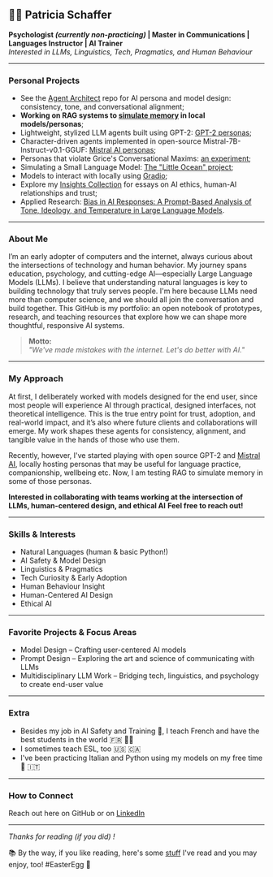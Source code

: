 ## 👩‍💻 Patricia Schaffer

**Psychologist *(currently non-practicing)* | Master in Communications | Languages Instructor | AI Trainer** </br>
_Interested in LLMs, Linguistics, Tech, Pragmatics, and Human Behaviour_

---

### Personal Projects

- See the [Agent Architect](https://github.com/patriciaschaffer/agent-architect/blob/main/README.md) repo for AI persona and model design: consistency, tone, and conversational alignment;
- **Working on RAG systems to [simulate memory](https://github.com/patriciaschaffer/agent-architect/tree/main/memory-rag/README.md) in local models/personas**;
- Lightweight, stylized LLM agents built using GPT-2: [GPT-2 personas](https://github.com/patriciaschaffer/agent-architect/tree/main/gpt2);
- Character-driven agents implemented in open-source Mistral-7B-Instruct-v0.1-GGUF: [Mistral AI personas](https://github.com/patriciaschaffer/agent-architect/tree/main/mistral);
- Personas that violate Grice's Conversational Maxims: [an experiment](https://github.com/patriciaschaffer/agent-architect/tree/main/personas/grice-s-maxims);
- Simulating a Small Language Model: [The "Little Ocean" project](https://github.com/patriciaschaffer/about_me/tree/main/python-projects);
- Models to interact with locally using [Gradio](https://github.com/patriciaschaffer/agent-architect/blob/main/mistral/gradio/README.md);
- Explore my [Insights Collection](https://github.com/patriciaschaffer/patriciaschaffer/blob/main/insights/README.md) for essays on AI ethics, human-AI relationships and trust;
- Applied Research: [Bias in AI Responses: A Prompt-Based Analysis of Tone, Ideology, and Temperature in Large Language Models](https://github.com/patriciaschaffer/about_me/tree/main/research).
  
---

### About Me

I’m an early adopter of computers and the internet, always curious about the intersections of technology and human behavior. My journey spans education, psychology, and cutting-edge AI—especially Large Language Models (LLMs). I believe that understanding natural languages is key to building technology that truly serves people. I'm here because LLMs need more than computer science, and we should all join the conversation and build together. This GitHub is my portfolio: an open notebook of prototypes, research, and teaching resources that explore how we can shape more thoughtful, responsive AI systems.

> **Motto:**  
> _"We've made mistakes with the internet. Let's do better with AI."_

---

### My Approach

At first, I deliberately worked with models designed for the end user, since most people will experience AI through practical, designed interfaces, not theoretical intelligence. This is the true entry point for trust, adoption, and real-world impact, and it’s also where future clients and collaborations will emerge. My work shapes these agents for consistency, alignment, and tangible value in the hands of those who use them.

Recently, however, I've started playing with open source GPT-2 and [Mistral AI](https://github.com/mistralai), locally hosting personas that may be useful for language practice, companionship, wellbeing etc. Now, I am testing RAG to simulate memory in some of those personas.


**Interested in collaborating with teams working at the intersection of LLMs, human-centered design, and ethical AI** 
**Feel free to reach out!**

---

### Skills & Interests

- Natural Languages (human & basic Python!)
- AI Safety & Model Design
- Linguistics & Pragmatics
- Tech Curiosity & Early Adoption
- Human Behaviour Insight
- Human-Centered AI Design
- Ethical AI

---

### Favorite Projects & Focus Areas

- Model Design – Crafting user-centered AI models  
- Prompt Design – Exploring the art and science of communicating with LLMs  
- Multidisciplinary LLM Work – Bridging tech, linguistics, and psychology to create end-user value

---

### Extra

- Besides my job in AI Safety and Training 🤖, I teach French and have the best students in the world 🇫🇷 👩‍🏫
- I sometimes teach ESL, too 🇺🇸 🇨🇦  
- I've been practicing Italian and Python using my models on my free time 🐍 🇮🇹

---

### How to Connect

Reach out here on GitHub or on [LinkedIn](https://www.linkedin.com/in/patriciaschaffer)

---

_Thanks for reading (if you did) !_ 

📚 By the way, if you like reading, here's some [stuff](https://github.com/patriciaschaffer/agent-architect/blob/main/related-reading.md) I've read and you may enjoy, too! #EasterEgg 🐣
